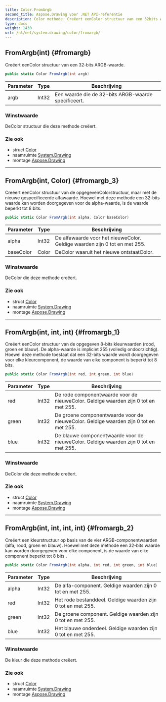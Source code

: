 ```yaml
---
title: Color.FromArgb
second_title: Aspose.Drawing voor .NET API-referentie
description: Color methode. Creëert eenColor structuur van een 32bits ARGBwaarde.
type: docs
weight: 1430
url: /nl/net/system.drawing/color/fromargb/
---
```

## FromArgb(int) {#fromargb}

Creëert eenColor structuur van een 32-bits ARGB-waarde.

```csharp
public static Color FromArgb(int argb)
```

| Parameter | Type | Beschrijving |
| --- | --- | --- |
| argb | Int32 | Een waarde die de 32-bits ARGB-waarde specificeert. |

### Winstwaarde

DeColor structuur die deze methode creëert.

### Zie ook

* struct [Color](../)
* naamruimte [System.Drawing](../../color/)
* montage [Aspose.Drawing](../../../)

---

## FromArgb(int, Color) {#fromargb_3}

Creëert eenColor structuur van de opgegevenColorstructuur, maar met de nieuwe gespecificeerde alfawaarde. Hoewel met deze methode een 32-bits waarde kan worden doorgegeven voor de alpha-waarde, is de waarde beperkt tot 8 bits.

```csharp
public static Color FromArgb(int alpha, Color baseColor)
```

| Parameter | Type | Beschrijving |
| --- | --- | --- |
| alpha | Int32 | De alfawaarde voor het nieuweColor. Geldige waarden zijn 0 tot en met 255. |
| baseColor | Color | DeColor waaruit het nieuwe ontstaatColor. |

### Winstwaarde

DeColor die deze methode creëert.

### Zie ook

* struct [Color](../)
* naamruimte [System.Drawing](../../color/)
* montage [Aspose.Drawing](../../../)

---

## FromArgb(int, int, int) {#fromargb_1}

Creëert eenColor structuur van de opgegeven 8-bits kleurwaarden (rood, groen en blauw). De alpha-waarde is impliciet 255 (volledig ondoorzichtig). Hoewel deze methode toestaat dat een 32-bits waarde wordt doorgegeven voor elke kleurcomponent, de waarde van elke component is beperkt tot 8 bits.

```csharp
public static Color FromArgb(int red, int green, int blue)
```

| Parameter | Type | Beschrijving |
| --- | --- | --- |
| red | Int32 | De rode componentwaarde voor de nieuweColor. Geldige waarden zijn 0 tot en met 255. |
| green | Int32 | De groene componentwaarde voor de nieuweColor. Geldige waarden zijn 0 tot en met 255. |
| blue | Int32 | De blauwe componentwaarde voor de nieuweColor. Geldige waarden zijn 0 tot en met 255. |

### Winstwaarde

DeColor die deze methode creëert.

### Zie ook

* struct [Color](../)
* naamruimte [System.Drawing](../../color/)
* montage [Aspose.Drawing](../../../)

---

## FromArgb(int, int, int, int) {#fromargb_2}

Creëert een kleurstructuur op basis van de vier ARGB-componentwaarden (alfa, rood, groen en blauw). Hoewel met deze methode een 32-bits waarde kan worden doorgegeven voor elke component, is de waarde van elke component beperkt tot 8 bits .

```csharp
public static Color FromArgb(int alpha, int red, int green, int blue)
```

| Parameter | Type | Beschrijving |
| --- | --- | --- |
| alpha | Int32 | De alfa-component. Geldige waarden zijn 0 tot en met 255. |
| red | Int32 | Het rode bestanddeel. Geldige waarden zijn 0 tot en met 255. |
| green | Int32 | De groene component. Geldige waarden zijn 0 tot en met 255. |
| blue | Int32 | Het blauwe onderdeel. Geldige waarden zijn 0 tot en met 255. |

### Winstwaarde

De kleur die deze methode creëert.

### Zie ook

* struct [Color](../)
* naamruimte [System.Drawing](../../color/)
* montage [Aspose.Drawing](../../../)


